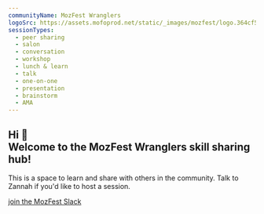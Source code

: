 ```yaml
---
communityName: MozFest Wranglers
logoSrc: https://assets.mofoprod.net/static/_images/mozfest/logo.364cf5df72b2.svg
sessionTypes:
  - peer sharing
  - salon
  - conversation
  - workshop
  - lunch & learn
  - talk
  - one-on-one
  - presentation
  - brainstorm
  - AMA
---
```


##  Hi 👋<br />Welcome to the MozFest Wranglers skill sharing hub!

This is a space to learn and share with others in the community. Talk to Zannah if you'd like to host a session.

[join the MozFest Slack](https://www.mozillafestival.org/slack/)

